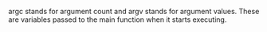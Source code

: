 argc stands for argument count and argv stands for argument values. These are variables passed to the main function when it starts executing.
